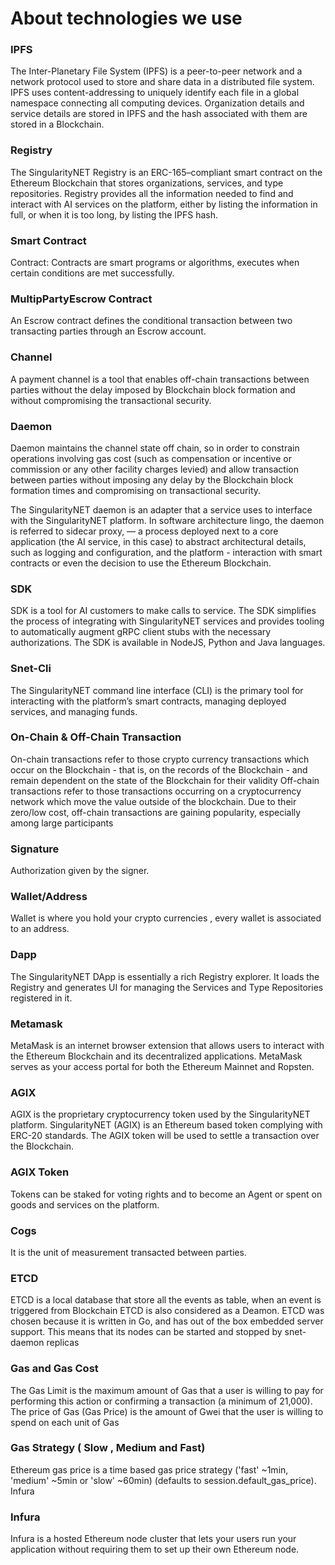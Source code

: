 # About technologies we use

### IPFS

The Inter-Planetary File System (IPFS) is a peer-to-peer network and a network protocol used to
store and share data in a distributed file system. IPFS uses content-addressing to uniquely
identify each file in a global namespace connecting all computing devices. Organization details
and service details are stored in IPFS and the hash associated with them are stored in a
Blockchain.

### Registry

The SingularityNET Registry is an ERC-165–compliant smart contract on the Ethereum Blockchain that stores organizations, services, and type repositories.
Registry provides all the information needed to find and interact with AI services on the platform, either by listing the information in full, or when it is too long, by listing the IPFS hash.

### Smart Contract

Contract: Contracts are smart programs or algorithms, executes when certain conditions are met successfully.

### MultipPartyEscrow Contract

An Escrow contract defines the conditional transaction between two transacting parties through an Escrow account.

### Channel

A payment channel is a tool that enables off-chain transactions between parties without the delay imposed by Blockchain block formation and without compromising the transactional security.

### Daemon

Daemon maintains the channel state off chain, so in order to constrain operations involving gas cost (such as compensation or incentive or commission or any other facility charges levied) and allow transaction between parties without imposing any delay by the Blockchain block formation times and compromising on transactional security.

The SingularityNET daemon is an adapter that a service uses to interface with the SingularityNET platform. In software architecture lingo, the daemon is referred to sidecar proxy, — a process deployed next to a core application (the AI service, in this case) to abstract architectural details, such as logging and configuration, and the platform - interaction with smart contracts or even the decision to use the Ethereum Blockchain.

### SDK

SDK is a tool for AI customers to make calls to service. The SDK simplifies the process of integrating with SingularityNET services and provides tooling to automatically augment gRPC client stubs with the necessary authorizations. The SDK is available in NodeJS, Python and Java languages.

### Snet-Cli

The SingularityNET command line interface (CLI) is the primary tool for interacting with the platform’s smart contracts, managing deployed services, and managing funds.

### On-Chain & Off-Chain Transaction

On-chain transactions refer to those crypto currency transactions which occur on the Blockchain - that is, on the records of the Blockchain - and remain dependent on the state of the Blockchain for their validity
Off-chain transactions refer to those transactions occurring on a cryptocurrency network which move the value outside of the blockchain. Due to their zero/low cost, off-chain transactions are gaining popularity, especially among large participants

### Signature

Authorization given by the signer.

### Wallet/Address

Wallet is where you hold your crypto currencies , every wallet is associated to an address.

### Dapp

The SingularityNET DApp is essentially a rich Registry explorer. It loads the Registry and generates UI for managing the Services and Type Repositories registered in it.

### Metamask

MetaMask is an internet browser extension that allows users to interact with the Ethereum Blockchain and its decentralized applications. MetaMask serves as your access portal for both the Ethereum Mainnet and Ropsten.

### AGIX

AGIX is the proprietary cryptocurrency token used by the SingularityNET platform. SingularityNET (AGIX) is an Ethereum based token complying with ERC-20 standards. The AGIX token will be used to settle a transaction over the Blockchain.

### AGIX Token

Tokens can be staked for voting rights and to become an Agent or spent on goods and services on the platform.

### Cogs

It is the unit of measurement transacted between parties.

### ETCD

ETCD is a local database that store all the events as table, when an event is triggered from Blockchain ETCD is also considered as a Deamon. ETCD was chosen because it is written in Go, and has out of the box embedded server support. This means that its nodes can be started and stopped by snet-daemon replicas

### Gas and Gas Cost

The Gas Limit is the maximum amount of Gas that a user is willing to pay for performing this action or confirming a transaction (a minimum of 21,000). The price of Gas (Gas Price) is the amount of Gwei that the user is willing to spend on each unit of Gas

### Gas Strategy ( Slow , Medium and Fast)

Ethereum gas price is a time based gas price strategy ('fast' ~1min, 'medium' ~5min or 'slow' ~60min) (defaults to session.default_gas_price).
Infura

### Infura

Infura is a hosted Ethereum node cluster that lets your users run your application without requiring them to set up their own Ethereum node.
